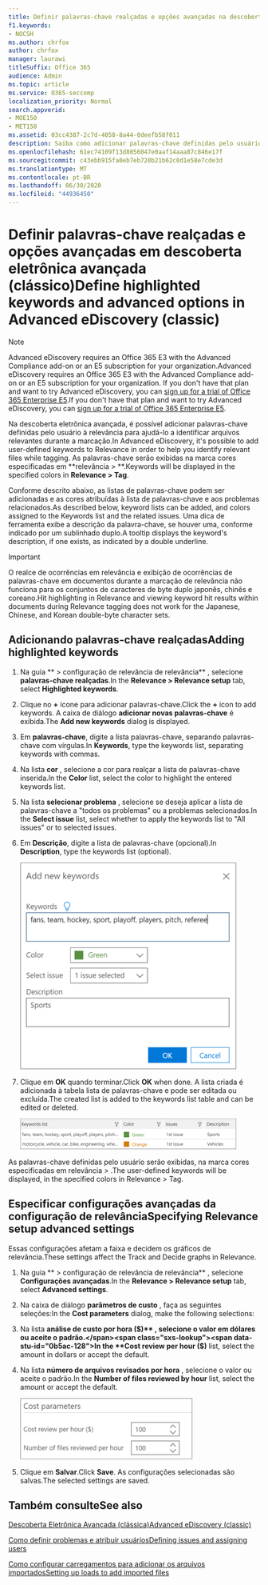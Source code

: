 ```yaml
---
title: Definir palavras-chave realçadas e opções avançadas na descoberta eletrônica avançada
f1.keywords:
- NOCSH
ms.author: chrfox
author: chrfox
manager: laurawi
titleSuffix: Office 365
audience: Admin
ms.topic: article
ms.service: O365-seccomp
localization_priority: Normal
search.appverid:
- MOE150
- MET150
ms.assetid: 03cc4387-2c7d-4058-8a44-0deefb58f011
description: Saiba como adicionar palavras-chave definidas pelo usuário à relevância para ajudar a identificar arquivos relevantes durante a marcação na descoberta eletrônica avançada e especificar os parâmetros de custo.
ms.openlocfilehash: 61ec74109f13d8056047e0aaf14aaa87c846e17f
ms.sourcegitcommit: c43ebb915fa0eb7eb720b21b62c0d1e58e7cde3d
ms.translationtype: MT
ms.contentlocale: pt-BR
ms.lasthandoff: 06/30/2020
ms.locfileid: "44936450"
---
```

# <a name="define-highlighted-keywords-and-advanced-options-in-advanced-ediscovery-classic"></a><span data-ttu-id="0b5ac-103">Definir palavras-chave realçadas e opções avançadas em descoberta eletrônica avançada (clássico)</span><span class="sxs-lookup"><span data-stu-id="0b5ac-103">Define highlighted keywords and advanced options in Advanced eDiscovery (classic)</span></span>

> [!NOTE]
> <span data-ttu-id="0b5ac-104">Advanced eDiscovery requires an Office 365 E3 with the Advanced Compliance add-on or an E5 subscription for your organization.</span><span class="sxs-lookup"><span data-stu-id="0b5ac-104">Advanced eDiscovery requires an Office 365 E3 with the Advanced Compliance add-on or an E5 subscription for your organization.</span></span> <span data-ttu-id="0b5ac-105">If you don't have that plan and want to try Advanced eDiscovery, you can [sign up for a trial of Office 365 Enterprise E5](https://go.microsoft.com/fwlink/p/?LinkID=698279).</span><span class="sxs-lookup"><span data-stu-id="0b5ac-105">If you don't have that plan and want to try Advanced eDiscovery, you can [sign up for a trial of Office 365 Enterprise E5](https://go.microsoft.com/fwlink/p/?LinkID=698279).</span></span> 
  
<span data-ttu-id="0b5ac-106">Na descoberta eletrônica avançada, é possível adicionar palavras-chave definidas pelo usuário à relevância para ajudá-lo a identificar arquivos relevantes durante a marcação.</span><span class="sxs-lookup"><span data-stu-id="0b5ac-106">In Advanced eDiscovery, it's possible to add user-defined keywords to Relevance in order to help you identify relevant files while tagging.</span></span> <span data-ttu-id="0b5ac-107">As palavras-chave serão exibidas na marca cores especificadas em \*\*relevância \> \*\*.</span><span class="sxs-lookup"><span data-stu-id="0b5ac-107">Keywords will be displayed in the specified colors in **Relevance \> Tag**.</span></span> 
  
<span data-ttu-id="0b5ac-108">Conforme descrito abaixo, as listas de palavras-chave podem ser adicionadas e as cores atribuídas à lista de palavras-chave e aos problemas relacionados.</span><span class="sxs-lookup"><span data-stu-id="0b5ac-108">As described below, keyword lists can be added, and colors assigned to the Keywords list and the related issues.</span></span> <span data-ttu-id="0b5ac-109">Uma dica de ferramenta exibe a descrição da palavra-chave, se houver uma, conforme indicado por um sublinhado duplo.</span><span class="sxs-lookup"><span data-stu-id="0b5ac-109">A tooltip displays the keyword's description, if one exists, as indicated by a double underline.</span></span>
  
> [!IMPORTANT]
> <span data-ttu-id="0b5ac-110">O realce de ocorrências em relevância e exibição de ocorrências de palavras-chave em documentos durante a marcação de relevância não funciona para os conjuntos de caracteres de byte duplo japonês, chinês e coreano.</span><span class="sxs-lookup"><span data-stu-id="0b5ac-110">Hit highlighting in Relevance and viewing keyword hit results within documents during Relevance tagging does not work for the Japanese, Chinese, and Korean double-byte character sets.</span></span> 
  
## <a name="adding-highlighted-keywords"></a><span data-ttu-id="0b5ac-111">Adicionando palavras-chave realçadas</span><span class="sxs-lookup"><span data-stu-id="0b5ac-111">Adding highlighted keywords</span></span>

1. <span data-ttu-id="0b5ac-112">Na guia \*\* \> configuração de relevância de relevância\*\* , selecione **palavras-chave realçadas**.</span><span class="sxs-lookup"><span data-stu-id="0b5ac-112">In the **Relevance \> Relevance setup** tab, select **Highlighted keywords**.</span></span>
    
2. <span data-ttu-id="0b5ac-113">Clique no **+** ícone para adicionar palavras-chave.</span><span class="sxs-lookup"><span data-stu-id="0b5ac-113">Click the **+** icon to add keywords.</span></span> <span data-ttu-id="0b5ac-114">A caixa de diálogo **adicionar novas palavras-chave** é exibida.</span><span class="sxs-lookup"><span data-stu-id="0b5ac-114">The **Add new keywords** dialog is displayed.</span></span> 
    
3. <span data-ttu-id="0b5ac-115">Em **palavras-chave**, digite a lista palavras-chave, separando palavras-chave com vírgulas.</span><span class="sxs-lookup"><span data-stu-id="0b5ac-115">In **Keywords**, type the keywords list, separating keywords with commas.</span></span> 
    
4. <span data-ttu-id="0b5ac-116">Na lista **cor** , selecione a cor para realçar a lista de palavras-chave inserida.</span><span class="sxs-lookup"><span data-stu-id="0b5ac-116">In the **Color** list, select the color to highlight the entered keywords list.</span></span> 
    
5. <span data-ttu-id="0b5ac-117">Na lista **selecionar problema** , selecione se deseja aplicar a lista de palavras-chave a "todos os problemas" ou a problemas selecionados.</span><span class="sxs-lookup"><span data-stu-id="0b5ac-117">In the **Select issue** list, select whether to apply the keywords list to "All issues" or to selected issues.</span></span> 
    
6. <span data-ttu-id="0b5ac-118">Em **Descrição**, digite a lista de palavras-chave (opcional).</span><span class="sxs-lookup"><span data-stu-id="0b5ac-118">In **Description**, type the keywords list (optional).</span></span>
    
    ![Adicionar novas palavras-chave](../media/1683a71f-0875-48fc-b4ef-01f3b0e8e8e9.png)
  
7. <span data-ttu-id="0b5ac-120">Clique em **OK** quando terminar.</span><span class="sxs-lookup"><span data-stu-id="0b5ac-120">Click **OK** when done.</span></span> <span data-ttu-id="0b5ac-121">A lista criada é adicionada à tabela lista de palavras-chave e pode ser editada ou excluída.</span><span class="sxs-lookup"><span data-stu-id="0b5ac-121">The created list is added to the keywords list table and can be edited or deleted.</span></span> 
    
    ![Lista de palavras-chave de configuração de relevância](../media/a05d5ec0-8bde-470d-97e2-456b169281d6.png)
  
<span data-ttu-id="0b5ac-123">As palavras-chave definidas pelo usuário serão exibidas, na marca cores especificadas em relevância \> .</span><span class="sxs-lookup"><span data-stu-id="0b5ac-123">The user-defined keywords will be displayed, in the specified colors in Relevance \> Tag.</span></span> 
  
## <a name="specifying-relevance-setup-advanced-settings"></a><span data-ttu-id="0b5ac-124">Especificar configurações avançadas da configuração de relevância</span><span class="sxs-lookup"><span data-stu-id="0b5ac-124">Specifying Relevance setup advanced settings</span></span>

<span data-ttu-id="0b5ac-125">Essas configurações afetam a faixa e decidem os gráficos de relevância.</span><span class="sxs-lookup"><span data-stu-id="0b5ac-125">These settings affect the Track and Decide graphs in Relevance.</span></span>
  
1. <span data-ttu-id="0b5ac-126">Na guia \*\* \> configuração de relevância de relevância\*\* , selecione **Configurações avançadas**.</span><span class="sxs-lookup"><span data-stu-id="0b5ac-126">In the **Relevance \> Relevance setup** tab, select **Advanced settings**.</span></span>
    
2. <span data-ttu-id="0b5ac-127">Na caixa de diálogo **parâmetros de custo** , faça as seguintes seleções:</span><span class="sxs-lookup"><span data-stu-id="0b5ac-127">In the **Cost parameters** dialog, make the following selections:</span></span> 
    
1. <span data-ttu-id="0b5ac-128">Na lista **análise de custo por hora ($)** , selecione o valor em dólares ou aceite o padrão.</span><span class="sxs-lookup"><span data-stu-id="0b5ac-128">In the **Cost review per hour ($)** list, select the amount in dollars or accept the default.</span></span> 
    
2. <span data-ttu-id="0b5ac-129">Na lista **número de arquivos revisados por hora** , selecione o valor ou aceite o padrão.</span><span class="sxs-lookup"><span data-stu-id="0b5ac-129">In the **Number of files reviewed by hour** list, select the amount or accept the default.</span></span> 
    
    ![Parâmetros de custo de instalação de relevância](../media/bab7b5b7-6297-4e7c-b0a6-ba5aa8b21787.png)
  
3. <span data-ttu-id="0b5ac-131">Clique em **Salvar**.</span><span class="sxs-lookup"><span data-stu-id="0b5ac-131">Click **Save**.</span></span> <span data-ttu-id="0b5ac-132">As configurações selecionadas são salvas.</span><span class="sxs-lookup"><span data-stu-id="0b5ac-132">The selected settings are saved.</span></span>
    
## <a name="see-also"></a><span data-ttu-id="0b5ac-133">Também consulte</span><span class="sxs-lookup"><span data-stu-id="0b5ac-133">See also</span></span>

[<span data-ttu-id="0b5ac-134">Descoberta Eletrônica Avançada (clássica)</span><span class="sxs-lookup"><span data-stu-id="0b5ac-134">Advanced eDiscovery (classic)</span></span>](office-365-advanced-ediscovery.md)
  
[<span data-ttu-id="0b5ac-135">Como definir problemas e atribuir usuários</span><span class="sxs-lookup"><span data-stu-id="0b5ac-135">Defining issues and assigning users</span></span>](define-issues-and-assign-users.md)
  
[<span data-ttu-id="0b5ac-136">Como configurar carregamentos para adicionar os arquivos importados</span><span class="sxs-lookup"><span data-stu-id="0b5ac-136">Setting up loads to add imported files</span></span>](set-up-loads-to-add-imported-files.md)

